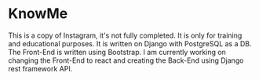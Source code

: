# KnowMe

This is a copy of Instagram, it's not fully completed. It is only for training and educational purposes.
It is written on Django with PostgreSQL as a DB.
The Front-End is written using Bootstrap.
I am currently working on changing the Front-End to react and creating the Back-End using Django rest framework API.

